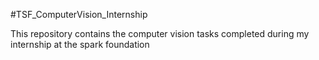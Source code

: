 
#TSF_ComputerVision_Internship

This repository contains the computer vision tasks completed during my internship at the spark foundation
